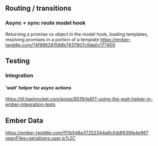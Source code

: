 ## Routing / transitions

### Async + sync route model hook 
Returning a promise vs object in the model hook, loading templates, resolving promises in a portion of a template
https://ember-twiddle.com/74f996281588b7837807c9da0c177400

## Testing

### Integration

#### 'wait' helper for async actions

https://til.hashrocket.com/posts/851fb1e6f7-using-the-wait-helper-in-ember-integration-tests

## Ember Data

https://ember-twiddle.com/f51b548e37252344a6c0ddf639fe4e96?openFiles=serializers.user.js%2C
